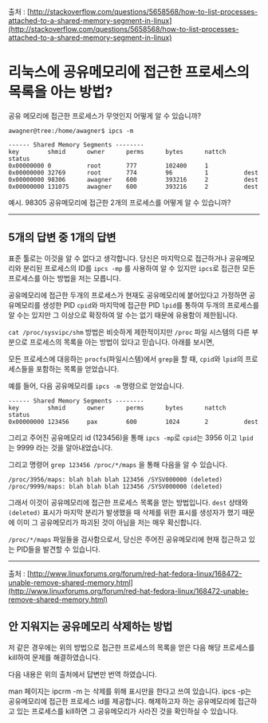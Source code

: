 출처 : [http://stackoverflow.com/questions/5658568/how-to-list-processes-attached-to-a-shared-memory-segment-in-linux](http://stackoverflow.com/questions/5658568/how-to-list-processes-attached-to-a-shared-memory-segment-in-linux)

# 리눅스에 공유메모리에 접근한 프로세스의 목록을 아는 방법?

공유 메모리에 접근한 프로세스가 무엇인지 어떻게 알 수 있습니까?

```shell
awagner@tree:/home/awagner$ ipcs -m

------ Shared Memory Segments --------
key        shmid      owner      perms      bytes      nattch     status      
0x00000000 0          root       777        102400     1                       
0x00000000 32769      root       774        96         1          dest         
0x00000000 98306      awagner    600        393216     2          dest         
0x00000000 131075     awagner    600        393216     2          dest    
```

예시. 98305 공유메모리에 접근한 2개의 프로세스를 어떻게 알 수 있습니까?

---

## 5개의 답변 중 1개의 답변

표준 툴로는 이것을 알 수 없다고 생각합니다. 당신은 마지막으로 접근하거나 공유메모리와 분리된 프로세스의 ID를 `ipcs -mp` 를 사용하여 알 수 있지만 `ipcs`로 접근한 모든 프로세스를 아는 방법을 저는 모릅니다.

공유메모리에 접근한 두개의 프로세스가 현재도 공유메모리에 붙어있다고 가정하면 공유메모리를 생성한 PID `cpid`와 마지막에 접근한 PID `lpid`를 통하여 두개의 프로세스를 알 수는 있지만 그 이상으로 확장하여 알 수는 없기 때문에 유용함이 제한됩니다.

`cat /proc/sysvipc/shm` 방법은 비슷하게 제한적이지만 `/proc` 파일 시스템의 다른 부분으로 프로세스의 목록을 아는 방법이 있다고 믿습니다. 아래를 보시면,

모든 프로세스에 대응하는 `procfs`(파일시스템)에서 `grep`을 할 때, `cpid`와 `lpid`의 프로세스들을 포함하는 목록을 얻었습니다.

예를 들어, 다음 공유메모리를 `ipcs -m` 명령으로 얻었습니다.

```shell
------ Shared Memory Segments --------
key        shmid      owner      perms      bytes      nattch     status      
0x00000000 123456     pax        600        1024       2          dest
```

그리고 주어진 공유메모리 id (123456)을 통해 `ipcs -mp`로 `cpid`는 3956 이고 `lpid`는 9999 라는 것을 알아내었습니다. 

그리고 명령어 `grep 123456 /proc/*/maps` 을 통해 다음을 알 수 있습니다.

```shell
/proc/3956/maps: blah blah blah 123456 /SYSV000000 (deleted)
/proc/9999/maps: blah blah blah 123456 /SYSV000000 (deleted)
```

그래서 이것이 공유메모리에 접근한 프로세스 목록을 얻는 방법입니다. `dest` 상태와 `(deleted)` 표시가 마지막 분리가 발생했을 때 삭제를 위한 표시를 생성자가 했기 때문에 이미 그 공유메모리가 파괴된 것이 아님을 저는 매우 확신합니다.

`/proc/*/maps` 파일들을 검사함으로서, 당신은 주어진 공유메모리에 현재 접근하고 있는 PID들을 발견할 수 있습니다.

---

출처 : [http://www.linuxforums.org/forum/red-hat-fedora-linux/168472-unable-remove-shared-memory.html](http://www.linuxforums.org/forum/red-hat-fedora-linux/168472-unable-remove-shared-memory.html)

## 안 지워지는 공유메모리 삭제하는 방법

저 같은 경우에는 위의 방법으로 접근한 프로세스의 목록을 얻은 다음 해당 프로세스를 kill하여 문제를 해결하였습니다.

다음 내용은 위의 출처에서 답변만 번역 하였습니다.

man 페이지는 ipcrm -m <id>는 삭제를 위해 표시만을 한다고 쓰여 있습니다. ipcs -p는 공유메모리에 접근한 프로세스 id를 제공합니다. 해제하고자 하는 공유메모리에 접근하고 있는 프로세스를 kill하면 그 공유메모리가 사라진 것을 확인하실 수 있습니다.
